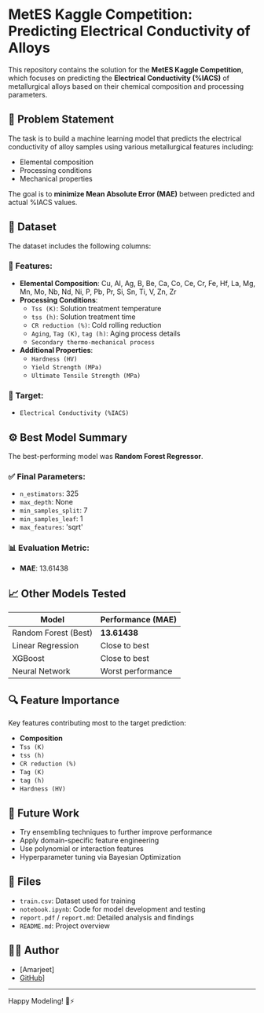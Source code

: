 # MetES Kaggle Competition: Predicting Electrical Conductivity of Alloys

This repository contains the solution for the **MetES Kaggle Competition**, which focuses on predicting the **Electrical Conductivity (%IACS)** of metallurgical alloys based on their chemical composition and processing parameters.

## 🧪 Problem Statement

The task is to build a machine learning model that predicts the electrical conductivity of alloy samples using various metallurgical features including:
- Elemental composition
- Processing conditions
- Mechanical properties

The goal is to **minimize Mean Absolute Error (MAE)** between predicted and actual %IACS values.

## 📁 Dataset

The dataset includes the following columns:

### 🔹 Features:
- **Elemental Composition**: Cu, Al, Ag, B, Be, Ca, Co, Ce, Cr, Fe, Hf, La, Mg, Mn, Mo, Nb, Nd, Ni, P, Pb, Pr, Si, Sn, Ti, V, Zn, Zr
- **Processing Conditions**:
  - `Tss (K)`: Solution treatment temperature
  - `tss (h)`: Solution treatment time
  - `CR reduction (%)`: Cold rolling reduction
  - `Aging`, `Tag (K)`, `tag (h)`: Aging process details
  - `Secondary thermo-mechanical process`
- **Additional Properties**:
  - `Hardness (HV)`
  - `Yield Strength (MPa)`
  - `Ultimate Tensile Strength (MPa)`

### 🎯 Target:
- `Electrical Conductivity (%IACS)`

## ⚙️ Best Model Summary

The best-performing model was **Random Forest Regressor**.

### ✅ Final Parameters:
- `n_estimators`: 325  
- `max_depth`: None  
- `min_samples_split`: 7  
- `min_samples_leaf`: 1  
- `max_features`: 'sqrt'

### 📊 Evaluation Metric:
- **MAE**: 13.61438

## 📈 Other Models Tested
| Model                  | Performance (MAE)     |
|------------------------|------------------------|
| Random Forest (Best)   | **13.61438**           |
| Linear Regression      | Close to best          |
| XGBoost                | Close to best          |
| Neural Network         | Worst performance      |

## 🔍 Feature Importance
Key features contributing most to the target prediction:
- **Composition**
- `Tss (K)`
- `tss (h)`
- `CR reduction (%)`
- `Tag (K)`
- `tag (h)`
- `Hardness (HV)`

## 🚀 Future Work
- Try ensembling techniques to further improve performance
- Apply domain-specific feature engineering
- Use polynomial or interaction features
- Hyperparameter tuning via Bayesian Optimization

## 📂 Files
- `train.csv`: Dataset used for training
- `notebook.ipynb`: Code for model development and testing
- `report.pdf` / `report.md`: Detailed analysis and findings
- `README.md`: Project overview

## 🧑‍💻 Author
- [Amarjeet]
- [GitHub](https://github.com/Amarjeet-Ruhal)]

---

Happy Modeling! 🔬⚡
